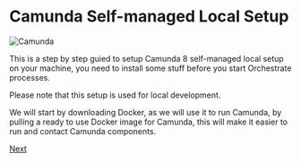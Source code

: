 # Camunda Self-managed Local Setup

 ![Camunda](https://camunda.com/wp-content/uploads/camunda/blog-images/4-icon.png)

This is a step by step guied to setup Camunda 8 self-managed local setup on your machine, you need to install some stuff before you start Orchestrate processes.

Please note that this setup is used for local development.

We will start by downloading Docker, as we will use it to run Camunda, by pulling a ready to use Docker image for Camunda, this will make it easier to run and contact Camunda components.

<a href="Docker.md">Next</a>
